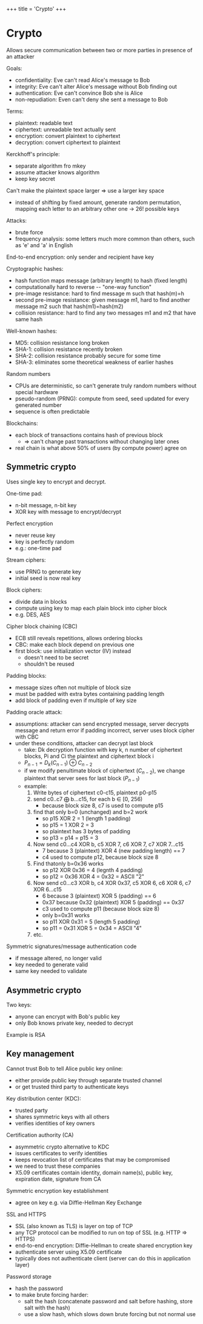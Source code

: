 +++
title = 'Crypto'
+++
# Crypto
Allows secure communication between two or more parties in presence of an attacker

Goals:
- confidentiality: Eve can't read Alice's message to Bob
- integrity: Eve can't alter Alice's message without Bob finding out
- authentication: Eve can't convince Bob she is Alice
- non-repudiation: Even can't deny she sent a message to Bob

Terms:
- plaintext: readable text
- ciphertext: unreadable text actually sent
- encryption: convert plaintext to ciphertext
- decryption: convert ciphertext to plaintext

Kerckhoff's principle:
- separate algorithm fro mkey
- assume attacker knows algorithm
- keep key secret

Can't make the plaintext space larger ⇒ use a larger key space
- instead of shifting by fixed amount, generate random permutation, mapping each letter to an arbitrary other one → 26! possible keys

Attacks:
- brute force
- frequency analysis: some letters much more common than others, such as 'e' and 'a' in English

End-to-end encryption: only sender and recipient have key

Cryptographic hashes:
- hash function maps message (arbitrary length) to hash (fixed length)
- computationally hard to reverse -- "one-way function"
- pre-image resistance: hard to find message m such that hash(m)=h
- second pre-image resistance: given message m1, hard to find another message m2 such that hash(m1)=hash(m2)
- collision resistance: hard to find any two messages m1 and m2 that have same hash

Well-known hashes:
- MD5: collision resistance long broken
- SHA-1: collision resistance recently broken
- SHA-2: collision resistance probably secure for some time
- SHA-3: eliminates some theoretical weakness of earlier hashes

Random numbers
- CPUs are deterministic, so can't generate truly random numbers without special hardware
- pseudo-random (PRNG): compute from seed, seed updated for every generated number
- sequence is often predictable

Blockchains:
- each block of transactions contains hash of previous block
    - ⇒ can't change past transactions without changing later ones
- real chain is what above 50% of users (by compute power) agree on

## Symmetric crypto
Uses single key to encrypt and decrypt.

One-time pad:
- n-bit message, n-bit key
- XOR key with message to encrypt/decrypt

Perfect encryption
- never reuse key
- key is perfectly random
- e.g.: one-time pad

Stream ciphers:
- use PRNG to generate key
- initial seed is now real key

Block ciphers:
- divide data in blocks
- compute using key to map each plain block into cipher block
- e.g. DES, AES

Cipher block chaining (CBC)
- ECB still reveals repetitions, allows ordering blocks
- CBC: make each block depend on previous one
- first block: use initialization vector (IV) instead
    - doesn't need to be secret
    - shouldn't be reused

Padding blocks:
- message sizes often not multiple of block size
- must be padded with extra bytes containing padding length
- add block of padding even if multiple of key size

Padding oracle attack:
- assumptions: attacker can send encrypted message, server decrypts message and return error if padding incorrect, server uses block cipher with CBC
- under these conditions, attacker can decrypt last block
    - take: Dk decryption function with key k, n number of ciphertext blocks, Pi and Ci the plaintext and ciphertext block i
    - $P_{n-1} = D_{k} (C_{n-1}) \oplus C_{n-2}$
    - if we modify penultimate block of ciphertext ($C_{n-2}$), we change plaintext that server sees for last block ($P_{n-1}$)
    - example:
        1. Write bytes of ciphertext c0-c15, plaintext p0-p15
        2. send c0..c7 ⨁ b...c15, for each b ∈ [0, 256)
            - because block size 8, c7 is used to compute p15
        3. find that only b=0 (unchanged) and b=2 work
            - so p15 XOR 2 = 1 (length 1 padding)
            - so p15 = 1 XOR 2 = 3
            - so plaintext has 3 bytes of padding
            - so p13 = p14 = p15 = 3
        4. Now send c0...c4 XOR b, c5 XOR 7, c6 XOR 7, c7 XOR 7...c15
            - 7 because 3 (plaintext) XOR 4 (new padding length) == 7
            - c4 used to compute p12, because block size 8
        5. Find thatonly b=0x36 works
            - so p12 XOR 0x36 = 4 (legnth 4 padding)
            - so p12 = 0x36 XOR 4 = 0x32 = ASCII "2"
        6. Now send c0...c3 XOR b, c4 XOR 0x37, c5 XOR 6, c6 XOR 6, c7 XOR 6...c15
            - 6 because 3 (plaintext) XOR 5 (padding) == 6
            - 0x37 because 0x32 (plaintext) XOR 5 (padding) == 0x37
            - c3 used to compute p11 (because block size 8)
            - only b=0x31 works
            - so p11 XOR 0x31 = 5 (length 5 padding)
            - so p11 = 0x31 XOR 5 = 0x34 = ASCII "4"
        7. etc.

Symmetric signatures/message authentication code
- if message altered, no longer valid
- key needed to generate valid
- same key needed to validate


## Asymmetric crypto
Two keys:
- anyone can encrypt with Bob's public key
- only Bob knows private key, needed to decrypt

Example is RSA

## Key management
Cannot trust Bob to tell Alice public key online:
- either provide public key through separate trusted channel
- or get trusted third party to authenticate keys

Key distribution center (KDC):
- trusted party
- shares symmetric keys with all others
- verifies identities of key owners

Certification authority (CA)
- asymmetric crypto alternative to KDC
- issues certificates to verify identities
- keeps revocation list of certificates that may be compromised
- we need to trust these companies
- X5.09 certificates contain identity, domain name(s), public key, expiration date, signature from CA

Symmetric encryption key establishment
- agree on key e.g. via Diffie-Hellman Key Exchange

SSL and HTTPS
- SSL (also known as TLS) is layer on top of TCP
- any TCP protocol can be modified to run on top of SSL (e.g. HTTP ⇒ HTTPS)
- end-to-end encryption: Diffie-Hellman to create shared encryption key
- authenticate server using X5.09 certificate
- typically does not authenticate client (server can do this in application layer)

Password storage
- hash the password
- to make brute forcing harder:
    - salt the hash (concatenate password and salt before hashing, store salt with the hash)
    - use a slow hash, which slows down brute forcing but not normal use
